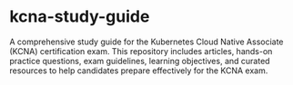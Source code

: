 # kcna-study-guide
A comprehensive study guide for the Kubernetes Cloud Native Associate (KCNA) certification exam. This repository includes articles, hands-on practice questions, exam guidelines, learning objectives, and curated resources to help candidates prepare effectively for the KCNA exam.
